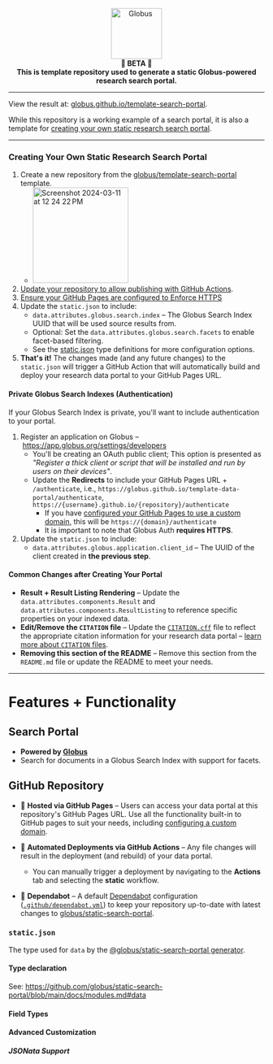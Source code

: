 <p align="center">
  <img src="https://github.com/globus/template-data-portal/assets/694253/8c55d1e3-1ecd-47ea-8288-73c79cd2c953" height="100px" alt="Globus" />
   <br/>
  <strong>🧪 BETA 🧪</strong>
  <br/>
  <strong>This is template repository used to generate a static Globus-powered research search portal.</strong>
  <br/>
</p>

----

View the result at: [globus.github.io/template-search-portal](https://globus.github.io/template-search-portal).

While this repository is a working example of a search portal, it is also a template for [creating your own static research search portal](#creating-your-own-static-research-search-portal).

----

### Creating Your Own Static Research Search Portal

1. Create a new repository from the [globus/template-search-portal](https://github.com/globus/template-search-portal) template.
   * <img width="188" alt="Screenshot 2024-03-11 at 12 24 22 PM" src="https://github.com/globus/template-data-portal/assets/694253/abffa5a5-86c8-47d9-be4b-f249d34505ab">
1. [Update your repository to allow publishing with GitHub Actions](https://docs.github.com/en/pages/getting-started-with-github-pages/configuring-a-publishing-source-for-your-github-pages-site#publishing-with-a-custom-github-actions-workflow).
1. [Ensure your GitHub Pages are configured to Enforce HTTPS](https://docs.github.com/en/pages/getting-started-with-github-pages/securing-your-github-pages-site-with-https)
1. Update the `static.json` to include:
   * `data.attributes.globus.search.index` – The Globus Search Index UUID that will be used source results from.
   * Optional: Set the `data.attributes.globus.search.facets` to enable facet-based filtering.
   * See the [static.json](#staticjson) type definitions for more configuration options.
1. **That's it!** The changes made (and any future changes) to the `static.json` will trigger a GitHub Action that will automatically build and deploy your research data portal to your GitHub Pages URL.

#### Private Globus Search Indexes (Authentication)

If your Globus Search Index is private, you'll want to include authentication to your portal.

1. Register an application on Globus – https://app.globus.org/settings/developers
   * You'll be creating an OAuth public client; This option is presented as _"Register a thick client or script that will be installed and run by users on their devices"_.
   * Update the **Redirects** to include your GitHub Pages URL + `/authenticate`, i.e., `https://globus.github.io/template-data-portal/authenticate`, `https://{username}.github.io/{repository}/authenticate`
     * If you have [configured your GitHub Pages to use a custom domain](https://docs.github.com/en/pages/configuring-a-custom-domain-for-your-github-pages-site/managing-a-custom-domain-for-your-github-pages-site), this will be `https://{domain}/authenticate`
     * It is important to note that Globus Auth **requires HTTPS**.
1. Update the `static.json` to include:
   * `data.attributes.globus.application.client_id` – The UUID of the client created in **the previous step**.

#### Common Changes after Creating Your Portal
- **Result + Result Listing Rendering** – Update the `data.attributes.components.Result` and `data.attributes.components.ResultListing` to reference specific properties on your indexed data.
- **Edit/Remove the `CITATION` file** – Update the [`CITATION.cff`](CITATION.cff) file to reflect the appropriate citation information for your research data portal – [learn more about `CITATION` files](https://docs.github.com/en/repositories/managing-your-repositorys-settings-and-features/customizing-your-repository/about-citation-files).
- **Removing this section of the README** – Remove this section from the `README.md` file or update the README to meet your needs.

----

# Features + Functionality

## Search Portal

- **Powered by [Globus](https://www.globus.org/)**
- Search for documents in a Globus Search Index with support for facets.


## GitHub Repository

- 📄 **Hosted via GitHub Pages** – Users can access your data portal at this repository's GitHub Pages URL. Use all the functionality built-in to GitHub pages to suit your needs, including [configuring a custom domain](https://docs.github.com/en/pages/configuring-a-custom-domain-for-your-github-pages-site/about-custom-domains-and-github-pages).

- 🚀 **Automated Deployments via GitHub Actions** – Any file changes will result in the deployment (and rebuild) of your data portal.
   - You can manually trigger a deployment by navigating to the **Actions** tab and selecting the **static** workflow.
   
- 🤖 **Dependabot** – A default [Dependabot](https://docs.github.com/en/code-security/dependabot) configuration ([`.github/dependabot.yml`](.github/dependabot.yml)) to keep your repository up-to-date with latest changes to [globus/static-search-portal](https://github.com/globus/static-search-portal).

### `static.json`

The type used for `data` by the [@globus/static-search-portal generator](https://github.com/globus/static-search-portal).

#### Type declaration

See: https://github.com/globus/static-search-portal/blob/main/docs/modules.md#data


#### Field Types

#### Advanced Customization

##### JSONata Support
